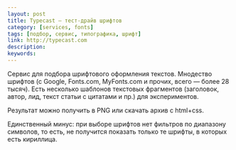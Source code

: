 ```yaml
---
layout: post
title: Typecast — тест-драйв шрифтов
category: [services, fonts]
tags: [подбор, сервис, типографика, шрифт]
link: http://typecast.com
description:
keywords:
---
```


<p>Сервис для подбора шрифтового оформления текстов. Мнодество шрифтов (с Google, Fonts.com, MyFonts.com и прочих, всего —  более 28 тысяч). Есть несколько шаблонов текстовых фрагментов (заголовок, автор, лид, текст статьи с цитатами и пр.) для экспериментов.</p>
<p>Результат можно получить в PNG или скачать архив с html+css.</p>
<p>Единственный минус: при выборе шрифтов нет фильтров по диапазону символов, то есть, не получится показать только те шрифты, в которых есть кириллица.</p>
